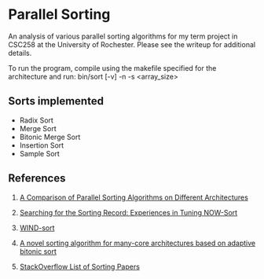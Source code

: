 Parallel Sorting
================

An analysis of various parallel sorting algorithms for my term project in CSC258 at the University of Rochester. Please see the writeup for additional details.

To run the program, compile using the makefile specified for the architecture and
run:
    bin/sort [-v] -n <threads> -s <array_size>

## Sorts implemented
* Radix Sort
* Merge Sort
* Bitonic Merge Sort
* Insertion Sort
* Sample Sort

References
----------
1. [A Comparison of Parallel Sorting Algorithms on Different
Architectures](http://parasol.tamu.edu/publications/download.php?file_id=191)

2. [Searching for the Sorting Record: Experiences in Tuning NOW-Sort](http://pages.cs.wisc.edu/~dusseau/Papers/spdt.ps)

3. [WIND-sort](http://research.cs.wisc.edu/wind/Publications/wind-sort-tr.pdf)

4. [A novel sorting algorithm for many-core architectures based on adaptive bitonic sort](http://comsys.informatik.uni-kiel.de/wp-content/uploads/2012/02/2012-Peters-IPDPS-crv.pdf)

5. [StackOverflow List of Sorting Papers](http://stackoverflow.com/questions/3969813/which-parallel-sorting-algorithm-has-the-best-average-case-performance)
